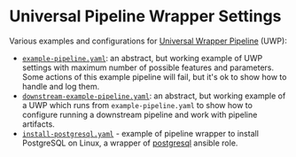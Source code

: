 # Universal Pipeline Wrapper Settings

Various examples and configurations for
[Universal Wrapper Pipeline](https://github.com/alexanderbazhenoff/jenkins-universal-wrapper-pipeline) (UWP):

- [`example-pipeline.yaml`](example-pipeline.yaml): an abstract, but working example of UWP settings with maximum number
  of possible features and parameters. Some actions of this example pipeline will fail, but it's ok to show how to
  handle and log them.
- [`downstream-example-pipeline.yaml`](downstream-example-pipeline.yaml): an abstract, but working example of a UWP
  which runs from `example-pipeline.yaml` to show how to configure running a downstream pipeline and work with pipeline
  artifacts.
- [`install-postgresql.yaml`](install-postgresql.yaml) - example of pipeline wrapper to install PostgreSQL on Linux,
  a wrapper of
  [postgresql](https://github.com/alexanderbazhenoff/ansible-collection-linux/tree/main/roles/postgresql) ansible role.
